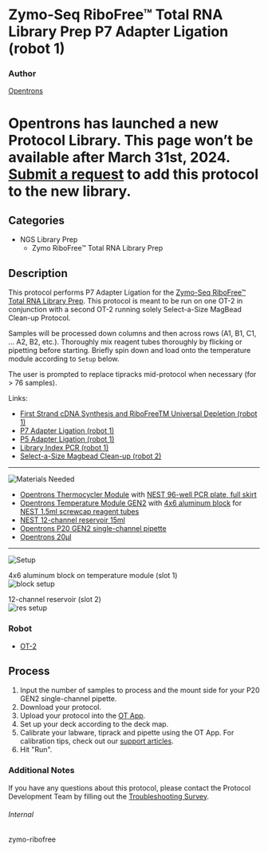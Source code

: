 # Zymo-Seq RiboFree™ Total RNA Library Prep P7 Adapter Ligation (robot 1)

### Author
[Opentrons](https://opentrons.com/)


# Opentrons has launched a new Protocol Library. This page won’t be available after March 31st, 2024. [Submit a request](https://docs.google.com/forms/d/e/1FAIpQLSdYYp9QCKow4nn0KlCVsMS3HX0eJ0N9O7-erajKvcpT0lWbSg/viewform) to add this protocol to the new library.

## Categories
* NGS Library Prep
	*	Zymo RiboFree™ Total RNA Library Prep

## Description
This protocol performs P7 Adapter Ligation for the [Zymo-Seq RiboFree™ Total RNA Library Prep](https://files.zymoresearch.com/protocols/r3000_zymo-seq_ribofree_total_rna_library_kit.pdf). This protocol is meant to be run on one OT-2 in conjunction with a second OT-2 running solely Select-a-Size MagBead Clean-up Protocol.

Samples will be processed down columns and then across rows (A1, B1, C1, ... A2, B2, etc.). Thoroughly mix reagent tubes thoroughly by flicking or pipetting before starting. Briefly spin down and load onto the temperature module according to `Setup` below.

The user is prompted to replace tipracks mid-protocol when necessary (for > 76 samples).

Links:
* [First Strand cDNA Synthesis and RiboFreeTM Universal Depletion (robot 1)](./zymo-ribofree-first-strand-cdna-synth-universal-depletion)
* [P7 Adapter Ligation (robot 1)](./zymo-ribofree-p7-adapter-ligation)
* [P5 Adapter Ligation (robot 1)](./zymo-ribofree-p5-adapter-ligation)
* [Library Index PCR (robot 1)](./zymo-ribofree-library-index-pcr)
* [Select-a-Size Magbead Clean-up (robot 2)](./zymo-ribofree-cleanup)

---
![Materials Needed](https://s3.amazonaws.com/opentrons-protocol-library-website/custom-README-images/001-General+Headings/materials.png)

* [Opentrons Thermocycler Module](https://shop.opentrons.com/collections/hardware-modules/products/thermocycler-module) with [NEST 96-well PCR plate, full skirt](https://shop.opentrons.com/collections/verified-labware/products/nest-0-1-ml-96-well-pcr-plate-full-skirt)
* [Opentrons Temperature Module GEN2](https://shop.opentrons.com/collections/hardware-modules/products/tempdeck) with [4x6 aluminum block](https://shop.opentrons.com/collections/hardware-modules/products/aluminum-block-set) for [NEST 1.5ml screwcap reagent tubes](https://shop.opentrons.com/collections/verified-consumables/products/nest-1-5-ml-sample-vial)
* [NEST 12-channel reservoir 15ml](https://shop.opentrons.com/collections/verified-labware/products/nest-12-well-reservoir-15-ml)
* [Opentrons P20 GEN2 single-channel pipette](https://shop.opentrons.com/collections/ot-2-pipettes/products/single-channel-electronic-pipette)
* [Opentrons 20µl](https://shop.opentrons.com/collections/opentrons-tips)

---
![Setup](https://s3.amazonaws.com/opentrons-protocol-library-website/custom-README-images/001-General+Headings/Setup.png)

4x6 aluminum block on temperature module (slot 1)  
![block setup](https://opentrons-protocol-library-website.s3.amazonaws.com/custom-README-images/zymo-ribofree/reagent_setup.png)

12-channel reservoir (slot 2)  
![res setup](https://opentrons-protocol-library-website.s3.amazonaws.com/custom-README-images/zymo-ribofree/reagent_res.png)

### Robot
* [OT-2](https://opentrons.com/ot-2)

## Process
1. Input the number of samples to process and the mount side for your P20 GEN2 single-channel pipette.
2. Download your protocol.
3. Upload your protocol into the [OT App](https://opentrons.com/ot-app).
4. Set up your deck according to the deck map.
5. Calibrate your labware, tiprack and pipette using the OT App. For calibration tips, check out our [support articles](https://support.opentrons.com/en/collections/1559720-guide-for-getting-started-with-the-ot-2).
6. Hit "Run".

### Additional Notes
If you have any questions about this protocol, please contact the Protocol Development Team by filling out the [Troubleshooting Survey](https://protocol-troubleshooting.paperform.co/).

###### Internal
zymo-ribofree
